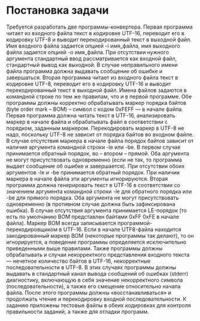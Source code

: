 # **Постановка задачи**
Требуется разработать две программы-конвертера.
Первая программа читает из входного файла текст в кодировке UTF-16, переводит его в
кодировку UTF-8 и выводит перекодированный текст в выходной файл. Имя входного файла
задается опцией -i имя_файла, имя выходного файла задается опцией -o имя_файла. При
отсутствии нужного аргумента стандартный ввод рассматривается как входной файл,
стандартный вывод как выходной. В случае неправильного имени файла программа должна
выдавать сообщение об ошибке и завершаться.
Вторая программа читает из входного файла текст в кодировке UTF-8, переводит его в
кодировку UTF-16 и выводит перекодированный текст в выходной файл. Имена файлов
задаются в командной строке по тем же правилам, что и в первой программе.
Обе программы должны корректно обрабатывать маркер порядка байтов (byte order
mark – BOM) – символ с кодом 0xFEFF — в начале файла. Первая программа должна читать
текст в UTF-16, анализировать маркер в начале файла и обрабатывать файл в соответствии с
порядком, заданным маркером. Перекодировать маркер в UTF-8 не надо, поскольку UTF-8 не
зависит от порядка байтов во входном файле. В случае отсутствия маркера в начале файла
порядок байтов зависит от наличия аргумента командной строки -le или -be. В первом случае
принимается обратный порядок, во – втором – прямой. Оба аргумента не могут присутствовать
одновременно (если не так, то программа выдает сообщение об ошибке и завершается). При
отсутствии обоих аргументов -le и -be принимается обратный порядок. При наличии маркера
в начале файла эти аргументы игнорируются.
Вторая программа должна генерировать текст в UTF-16 в соответствии со значением
аргумента командной строки -le для обратного порядка или -be для прямого порядка. Оба
аргумента не могут присутствовать одновременно (в противном случае должна быть
зафиксирована ошибка). В случае отсутствия аргумента принимается LE-порядок (то есть по
умолчанию BOM представлен байтами 0xFF 0xFE в начале файла). Маркер BOM всегда
записывается программой-перекодировщиком в UTF-16. Если в начале UTF8-файла находится
закодированный маркер BOM (некоторые программы так делают), то он игнорируется, а
поведение программы определяется исключительно приведенными выше правилами.
Также программы должны обрабатывать и случаи некорректного представления
входного текста — нечетное количество байтов в UTF-16, некорректные последовательности
в UTF-8. В этих случаях программы должны выдавать в стандартный канал вывода сообщений
об ошибках (stderr) диагностику, включающую в себя значение некорректного символа
(последовательности), а также его смещение относительно начала файла. После этого
программы должны «восстанавливаться» и продолжать чтение и перекодировку входной
последовательности.
К заданию приложены тестовые файлы в обеих кодировках для контроля правильности
заданий, а также для отладки программ.
